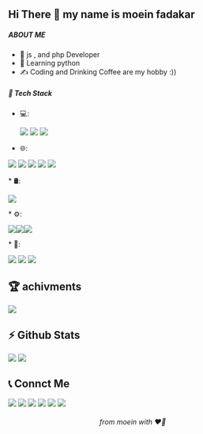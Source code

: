<h2>Hi There 👋 my name is moein fadakar </h2>
<h5>ABOUT ME</h5>

* 🫡 js , and php Developer
* 🌱 Learning python
* ✍️  Coding and Drinking Coffee are my hobby :))

<h5>🔧   Tech Stack</h5>

* 💻: <p><img src="https://img.shields.io/badge/Python-14354C?style=for-the-badge&logo=python&logoColor=white"> <img src="https://img.shields.io/badge/PHP-777BB4?style=for-the-badge&logo=php&logoColor=white"> <img src="https://img.shields.io/badge/Laravel-FF2D20?style=for-the-badge&logo=laravel&logoColor=white" > </p>   

* 🌐: <p> 
<img src="https://img.shields.io/badge/HTML5-E34F26?style=for-the-badge&logo=html5&logoColor=white"> 
<img src="https://img.shields.io/badge/CSS3-1572B6?style=for-the-badge&logo=css3&logoColor=white" >
<img src="https://img.shields.io/badge/JavaScript-F7DF1E?style=for-the-badge&logo=javascript&logoColor=black" >
<img src="ttps://img.shields.io/badge/Bootstrap-563D7C?style=for-the-badge&logo=bootstrap&logoColor=white">
<img src="https://img.shields.io/badge/jQuery-0769AD?style=for-the-badge&logo=jquery&logoColor=white">
</p>
* 🛢:<p>
<img src="https://img.shields.io/badge/MySQL-00000F?style=for-the-badge&logo=mysql&logoColor=white">
</p>
* ⚙️:<p><img src="https://img.shields.io/badge/GIT-E44C30?style=for-the-badge&logo=git&logoColor=white" ><img src="https://img.shields.io/badge/GitHub-100000?style=flat&logo=github&logoColor=white" ><img src="https://img.shields.io/badge/Markdown-000000?style=flat&logo=markdown&logoColor=white" ></p>
* 🔧:  
<p>
<img src="https://custom-icon-badges.demolab.com/badge/Visual%20Studio-5C2D91.svg?&logo=visual-studio&logoColor=white">
<img src="https://img.shields.io/badge/PyCharm-000?logo=pycharm&logoColor=fff">
<img src="https://img.shields.io/badge/PhpStorm-000?logo=phpstorm&logoColor=fff">
</p>


<h2>🏆   achivments</h2>

<img src="https://github-profile-trophy.vercel.app/?username=ryo-ma)](https://github.com/ryo-ma/github-profile-trophy">


<h2>⚡️   Github Stats</h2>

<img src="https://github-readme-stats.vercel.app/api?username=anuraghazra&show_icons=true&theme=transparent">

<img src="https://github-readme-stats.vercel.app/api/top-langs/?username=anuraghazra&layout=donut)](https://github.com/anuraghazra/github-readme-stats">



<h2>📞   Connct Me</h2>

<p>
<img src="https://img.shields.io/badge/Gmail-D14836?style=for-the-badge&logo=gmail&logoColor=white">
<img src="https://img.shields.io/badge/LinkedIn-0077B5?style=for-the-badge&logo=linkedin&logoColor=white" >
<img src="https://img.shields.io/badge/Instagram-E4405F?style=for-the-badge&logo=instagram&logoColor=white" >
<img src="https://img.shields.io/badge/Website-000000?style=flat&logo=About.me&logoColor=white" >
<img src="https://img.shields.io/badge/Telegram-26A5E4?style=flat&logo=telegram&logoColor=white" >
<img src="https://img.shields.io/badge/GitHub-100000?style=flat&logo=github&logoColor=white" >
</p>


<h6 align="center" >from moein with ❤️‍🔥</h6>


